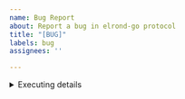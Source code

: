 ```yaml
---
name: Bug Report
about: Report a bug in elrond-go protocol
title: "[BUG]"
labels: bug
assignees: ''

---
```


<!-- Please fill in this area relevant information about the disfunctionalities found. Please provide steps, where applicable, how to reproduce the problem.  
-->

<details>
<summary>Executing details</summary>
<pre>
Application version string: <!-- something like v1.0.114-0-ga6f2a0d93-dirty/go1.13.5/linux-amd64 -->
Hosting VPS: <!-- DO, AWS, Contabo, no VPS (if you run your validator on a physical machine --> 
</pre>
</details>

